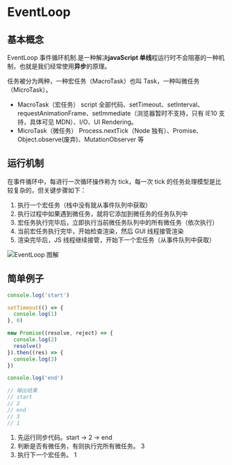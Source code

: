 # EventLoop

## 基本概念

EventLoop 事件循环机制.是一种解决**javaScript 单线**程运行时不会阻塞的一种机制，也就是我们经常使用**异步**的原理。

任务被分为两种，一种宏任务（MacroTask）也叫 Task，一种叫微任务（MicroTask）。

- MacroTask（宏任务）
  script 全部代码、setTimeout、setInterval、requestAnimationFrame、setImmediate（浏览器暂时不支持，只有 IE10 支持，具体可见 MDN）、I/O、UI Rendering。
- MicroTask（微任务）
  Process.nextTick（Node 独有）、Promise、Object.observe(废弃)、MutationObserver 等

## 运行机制

在事件循环中，每进行一次循环操作称为 tick，每一次 tick 的任务处理模型是比较复杂的，但关键步骤如下：

1. 执行一个宏任务（栈中没有就从事件队列中获取）
2. 执行过程中如果遇到微任务，就将它添加到微任务的任务队列中
3. 宏任务执行完毕后，立即执行当前微任务队列中的所有微任务（依次执行）
4. 当前宏任务执行完毕，开始检查渲染，然后 GUI 线程接管渲染
5. 渲染完毕后，JS 线程继续接管，开始下一个宏任务（从事件队列中获取）

![EventLoop 图解](https://cdn.jsdelivr.net/gh/mipaifu328/image@master/study/EventLoop.krjz2edbss0.jpg)

## 简单例子

```js
console.log('start')

setTimeout(() => {
  console.log(1)
}, 0)

new Promise((resolve, reject) => {
  console.log(2)
  resolve()
}).then((res) => {
  console.log(3)
})

console.log('end')

// 输出结果
// start
// 2
// end
// 3
// 1
```

1. 先运行同步代码。start -> 2 -> end
2. 判断是否有微任务，有则执行完所有微任务。 3
3. 执行下一个宏任务。 1
